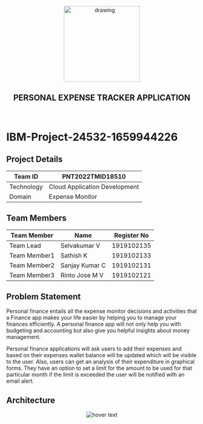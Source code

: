 <br>
<div align="center">
  <img src="https://upload.wikimedia.org/wikipedia/commons/5/51/IBM_logo.svg" align="center" alt="drawing" width="200" />
  <h2 align="center">PERSONAL EXPENSE TRACKER APPLICATION</h2>
</div><br>

# IBM-Project-24532-1659944226




## Project Details
| Team ID       | PNT2022TMID18510             |
| ------------- | -------------                |
| Technology    | Cloud Application Development|
|  Domain       | Expense Monitor              | 


## Team Members
| Team Member  | Name            | Register No    |
| -------------| -------------   | --------       |
| Team Lead    | Selvakumar V    | 1919102135     |
| Team Member1 | Sathish K       | 1919102133     |
| Team Member2 | Sanjay Kumar C  | 1919102131     |
| Team Member3 | Rinto Jose M V  | 1919102121     |

## Problem Statement 

Personal finance entails all the expense monitor decisions and activities that a Finance app makes your life easier by helping you to manage your finances efficiently. A personal finance app will not only help you with budgeting and accounting but also give you helpful insights about money management.


Personal finance applications will ask users to add their expenses and based on their expenses wallet balance will be updated which will be visible to the user.  Also, users can get an analysis of their expenditure in graphical forms. They have an option to set a limit for the amount to be used for that particular month if the limit is exceeded the user will be notified with an email alert.

## Architecture
<p align="center">
  <img src="https://lh6.googleusercontent.com/rEq5ONu1NkSrSCO2bCYqPGfekO-jk-xyVo6TK1ZzwFrWosaBAzNpsiTcljCtT9wf0LvzUY18F9FTVzWBKTWCavF2lNG8N52IX6Ox6bJKd5uE7mTjU5_fG7Dh9OlY5g"  title="hover text">
</p>


